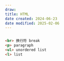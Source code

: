 ```yaml
---
draw:
title: HTML
date created: 2024-06-23
date modified: 2025-02-06
---
```


```html

<br> 换行符 break
<p> paragraph
<ul> unordered list
<l> list
```
